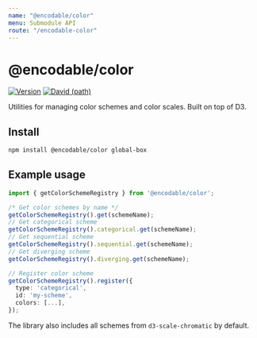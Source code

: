 ```yaml
---
name: "@encodable/color"
menu: Submodule API
route: "/encodable-color"
---
```


# @encodable/color

[![Version](https://img.shields.io/npm/v/@encodable/color.svg?style=flat)](https://img.shields.io/npm/v/@encodable/color.svg?style=flat)
[![David (path)](https://img.shields.io/david/kristw/encodable.svg?path=packages%2Fencodable-color&style=flat-square)](https://david-dm.org/kristw/encodable?path=packages/encodable-color)

Utilities for managing color schemes and color scales.
Built on top of D3.

## Install

```sh
npm install @encodable/color global-box
```

## Example usage

```ts
import { getColorSchemeRegistry } from '@encodable/color';

/* Get color schemes by name */
getColorSchemeRegistry().get(schemeName);
// Get categorical scheme
getColorSchemeRegistry().categorical.get(schemeName);
// Get sequential scheme
getColorSchemeRegistry().sequential.get(schemeName);
// Get diverging scheme
getColorSchemeRegistry().diverging.get(schemeName);

// Register color scheme
getColorSchemeRegistry().register({
  type: 'categorical',
  id: 'my-scheme',
  colors: [...],
});
```

The library also includes all schemes from `d3-scale-chromatic` by default.
